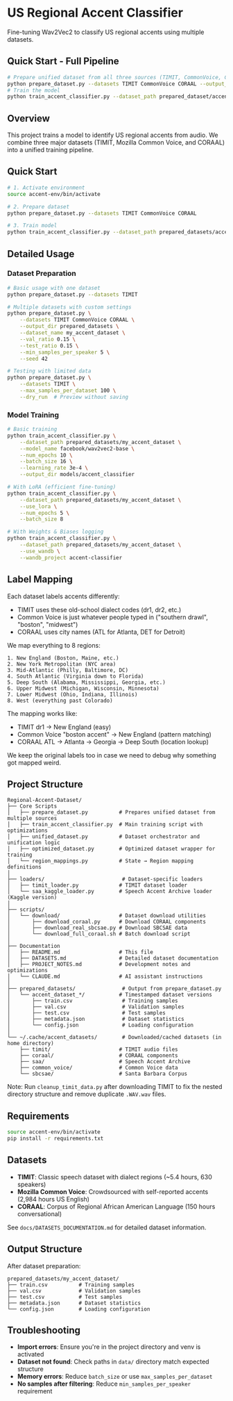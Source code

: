 # US Regional Accent Classifier

Fine-tuning Wav2Vec2 to classify US regional accents using multiple datasets.

## Quick Start - Full Pipeline

```bash
# Prepare unified dataset from all three sources (TIMIT, CommonVoice, CORAAL)
python prepare_dataset.py --datasets TIMIT CommonVoice CORAAL --output_dir prepared_dataset
# Train the model
python train_accent_classifier.py --dataset_path prepared_dataset/accent_dataset
```

## Overview

This project trains a model to identify US regional accents from audio. We combine three major datasets (TIMIT, Mozilla Common Voice, and CORAAL) into a unified training pipeline.

## Quick Start

```bash
# 1. Activate environment
source accent-env/bin/activate

# 2. Prepare dataset
python prepare_dataset.py --datasets TIMIT CommonVoice CORAAL

# 3. Train model
python train_accent_classifier.py --dataset_path prepared_datasets/accent_dataset_*
```

## Detailed Usage

### Dataset Preparation

```bash
# Basic usage with one dataset
python prepare_dataset.py --datasets TIMIT

# Multiple datasets with custom settings
python prepare_dataset.py \
    --datasets TIMIT CommonVoice CORAAL \
    --output_dir prepared_datasets \
    --dataset_name my_accent_dataset \
    --val_ratio 0.15 \
    --test_ratio 0.15 \
    --min_samples_per_speaker 5 \
    --seed 42

# Testing with limited data
python prepare_dataset.py \
    --datasets TIMIT \
    --max_samples_per_dataset 100 \
    --dry_run  # Preview without saving
```

### Model Training

```bash
# Basic training
python train_accent_classifier.py \
    --dataset_path prepared_datasets/my_accent_dataset \
    --model_name facebook/wav2vec2-base \
    --num_epochs 10 \
    --batch_size 16 \
    --learning_rate 3e-4 \
    --output_dir models/accent_classifier

# With LoRA (efficient fine-tuning)
python train_accent_classifier.py \
    --dataset_path prepared_datasets/my_accent_dataset \
    --use_lora \
    --num_epochs 5 \
    --batch_size 8

# With Weights & Biases logging
python train_accent_classifier.py \
    --dataset_path prepared_datasets/my_accent_dataset \
    --use_wandb \
    --wandb_project accent-classifier
```

## Label Mapping

Each dataset labels accents differently:
- TIMIT uses these old-school dialect codes (dr1, dr2, etc.)
- Common Voice is just whatever people typed in ("southern drawl", "boston", "midwest")  
- CORAAL uses city names (ATL for Atlanta, DET for Detroit)

We map everything to 8 regions:
```
1. New England (Boston, Maine, etc.)
2. New York Metropolitan (NYC area)
3. Mid-Atlantic (Philly, Baltimore, DC)
4. South Atlantic (Virginia down to Florida)
5. Deep South (Alabama, Mississippi, Georgia, etc.)
6. Upper Midwest (Michigan, Wisconsin, Minnesota)
7. Lower Midwest (Ohio, Indiana, Illinois)
8. West (everything past Colorado)
```

The mapping works like:
- TIMIT dr1 → New England (easy)
- Common Voice "boston accent" → New England (pattern matching)
- CORAAL ATL → Atlanta → Georgia → Deep South (location lookup)

We keep the original labels too in case we need to debug why something got mapped weird.

## Project Structure

```
Regional-Accent-Dataset/
├── Core Scripts
│   ├── prepare_dataset.py          # Prepares unified dataset from multiple sources
│   ├── train_accent_classifier.py  # Main training script with optimizations
│   ├── unified_dataset.py          # Dataset orchestrator and unification logic
│   ├── optimized_dataset.py        # Optimized dataset wrapper for training
│   └── region_mappings.py          # State → Region mapping definitions
│
├── loaders/                         # Dataset-specific loaders
│   ├── timit_loader.py             # TIMIT dataset loader
│   └── saa_kaggle_loader.py        # Speech Accent Archive loader (Kaggle version)
│
├── scripts/
│   └── download/                   # Dataset download utilities
│       ├── download_coraal.py      # Download CORAAL components
│       ├── download_real_sbcsae.py # Download SBCSAE data
│       └── download_full_coraal.sh # Batch download script
│
├── Documentation
│   ├── README.md                   # This file
│   ├── DATASETS.md                 # Detailed dataset documentation
│   ├── PROJECT_NOTES.md            # Development notes and optimizations
│   └── CLAUDE.md                   # AI assistant instructions
│
├── prepared_datasets/               # Output from prepare_dataset.py
│   └── accent_dataset_*/           # Timestamped dataset versions
│       ├── train.csv                # Training samples
│       ├── val.csv                  # Validation samples
│       ├── test.csv                 # Test samples
│       ├── metadata.json            # Dataset statistics
│       └── config.json              # Loading configuration
│
└── ~/.cache/accent_datasets/        # Downloaded/cached datasets (in home directory)
    ├── timit/                      # TIMIT audio files
    ├── coraal/                     # CORAAL components  
    ├── saa/                        # Speech Accent Archive
    ├── common_voice/               # Common Voice data
    └── sbcsae/                     # Santa Barbara Corpus
```

Note: Run `cleanup_timit_data.py` after downloading TIMIT to fix the nested directory structure and remove duplicate `.WAV.wav` files.

## Requirements

```bash
source accent-env/bin/activate
pip install -r requirements.txt
```

## Datasets

- **TIMIT**: Classic speech dataset with dialect regions (~5.4 hours, 630 speakers)
- **Mozilla Common Voice**: Crowdsourced with self-reported accents (2,984 hours US English)
- **CORAAL**: Corpus of Regional African American Language (150 hours conversational)

See `docs/DATASETS_DOCUMENTATION.md` for detailed dataset information.

## Output Structure

After dataset preparation:
```
prepared_datasets/my_accent_dataset/
├── train.csv          # Training samples
├── val.csv            # Validation samples  
├── test.csv           # Test samples
├── metadata.json      # Dataset statistics
└── config.json        # Loading configuration
```

## Troubleshooting

- **Import errors**: Ensure you're in the project directory and venv is activated
- **Dataset not found**: Check paths in `data/` directory match expected structure
- **Memory errors**: Reduce `batch_size` or use `max_samples_per_dataset`
- **No samples after filtering**: Reduce `min_samples_per_speaker` requirement